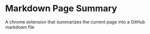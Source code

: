 # Markdown Page Summary

A chrome extension that summarizes the current page into a GitHub markdown file
